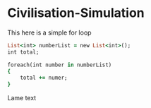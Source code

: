 # Civilisation-Simulation

This here is a simple for loop
```RUBY
List<int> numberList = new List<int>();
int total;

foreach(int number in numberList)
{
    total += numer;
}
```

Lame text
